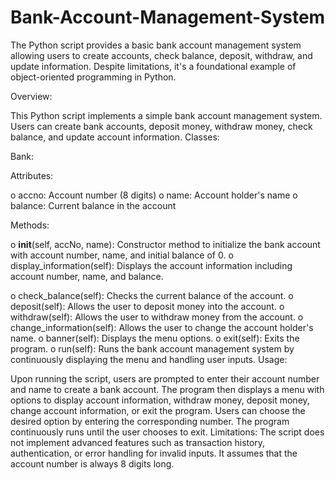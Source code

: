 # Bank-Account-Management-System
The Python script provides a basic bank account management system allowing users to create accounts, check balance, deposit, withdraw, and update information. Despite limitations, it's a foundational example of object-oriented programming in Python.

Overview:

This Python script implements a simple bank account management system. Users can create
bank accounts, deposit money, withdraw money, check balance, and update account information.
Classes:

Bank:

 Attributes:

o accno: Account number (8 digits)
o name: Account holder's name
o balance: Current balance in the account

 Methods:
 
o __init__(self, accNo, name): Constructor method to initialize the bank
account with account number, name, and initial balance of 0.
o display_information(self): Displays the account information including
account number, name, and balance.

o check_balance(self): Checks the current balance of the account.
o deposit(self): Allows the user to deposit money into the account.
o withdraw(self): Allows the user to withdraw money from the account.
o change_information(self): Allows the user to change the account holder's
name.
o banner(self): Displays the menu options.
o exit(self): Exits the program.
o run(self): Runs the bank account management system by continuously
displaying the menu and handling user inputs.
Usage:

 Upon running the script, users are prompted to enter their account number and name to
create a bank account.
 The program then displays a menu with options to display account information, withdraw
money, deposit money, change account information, or exit the program.
 Users can choose the desired option by entering the corresponding number.
 The program continuously runs until the user chooses to exit.
Limitations:
 The script does not implement advanced features such as transaction history,
authentication, or error handling for invalid inputs.
 It assumes that the account number is always 8 digits long.
